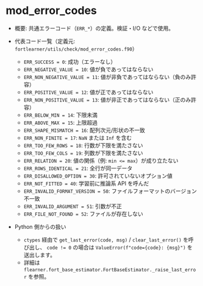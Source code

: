 # mod_error_codes

- 概要: 共通エラーコード（`ERR_*`）の定義。検証・I/O などで使用。

- 代表コード一覧（定義元: `fortlearner/utils/check/mod_error_codes.f90`）
  - `ERR_SUCCESS = 0`: 成功（エラーなし）
  - `ERR_NEGATIVE_VALUE = 10`: 値が負であってはならない
  - `ERR_NON_NEGATIVE_VALUE = 11`: 値が非負であってはならない（負のみ許容）
  - `ERR_POSITIVE_VALUE = 12`: 値が正であってはならない
  - `ERR_NON_POSITIVE_VALUE = 13`: 値が非正であってはならない（正のみ許容）
  - `ERR_BELOW_MIN = 14`: 下限未満
  - `ERR_ABOVE_MAX = 15`: 上限超過
  - `ERR_SHAPE_MISMATCH = 16`: 配列次元/形状の不一致
  - `ERR_NON_FINITE = 17`: `NaN` または `Inf` を含む
  - `ERR_TOO_FEW_ROWS = 18`: 行数が下限を満たさない
  - `ERR_TOO_FEW_COLS = 19`: 列数が下限を満たさない
  - `ERR_RELATION = 20`: 値の関係（例: `min <= max`）が成り立たない
  - `ERR_ROWS_IDENTICAL = 21`: 全行が同一データ
  - `ERR_DISALLOWED_OPTION = 30`: 許可されていないオプション値
  - `ERR_NOT_FITTED = 40`: 学習前に推論系 API を呼んだ
  - `ERR_INVALID_FORMAT_VERSION = 50`: ファイルフォーマットのバージョン不一致
  - `ERR_INVALID_ARGUMENT = 51`: 引数が不正
  - `ERR_FILE_NOT_FOUND = 52`: ファイルが存在しない

- Python 側からの扱い
  - `ctypes` 経由で `get_last_error(code, msg)` / `clear_last_error()` を呼び出し、
    `code != 0` の場合は `ValueError(f"code={code}: {msg}")` を送出します。
  - 詳細は `flearner.fort_base_estimator.FortBaseEstimator._raise_last_error` を参照。

